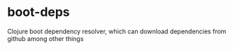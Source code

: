# boot-deps
Clojure boot dependency resolver, which can download dependencies from github among other things
